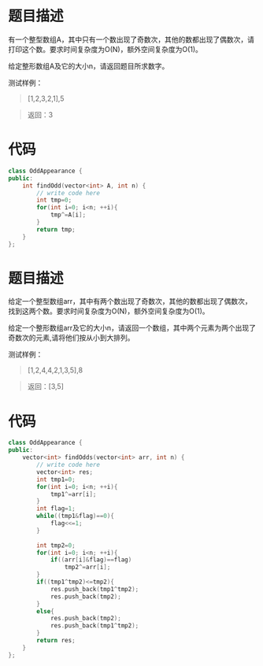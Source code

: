# 题目描述
有一个整型数组A，其中只有一个数出现了奇数次，其他的数都出现了偶数次，请打印这个数。要求时间复杂度为O(N)，额外空间复杂度为O(1)。

给定整形数组A及它的大小n，请返回题目所求数字。

测试样例：
> [1,2,3,2,1],5

> 返回：3

# 代码
```cpp
class OddAppearance {
public:
    int findOdd(vector<int> A, int n) {
        // write code here
        int tmp=0;
        for(int i=0; i<n; ++i){
            tmp^=A[i];
        }
        return tmp;
    }
};
```

# 题目描述
给定一个整型数组arr，其中有两个数出现了奇数次，其他的数都出现了偶数次，找到这两个数。要求时间复杂度为O(N)，额外空间复杂度为O(1)。

给定一个整形数组arr及它的大小n，请返回一个数组，其中两个元素为两个出现了奇数次的元素,请将他们按从小到大排列。

测试样例：
> [1,2,4,4,2,1,3,5],8

> 返回：[3,5]


# 代码
```cpp
class OddAppearance {
public:
    vector<int> findOdds(vector<int> arr, int n) {
        // write code here
        vector<int> res;
        int tmp1=0;
        for(int i=0; i<n; ++i){
            tmp1^=arr[i];
        }
        int flag=1;
        while((tmp1&flag)==0){
            flag<<=1;
        }
        
        int tmp2=0;
        for(int i=0; i<n; ++i){
            if((arr[i]&flag)==flag)
                tmp2^=arr[i];
        }
        if((tmp1^tmp2)<=tmp2){
            res.push_back(tmp1^tmp2);
            res.push_back(tmp2);
        }
        else{
            res.push_back(tmp2);
            res.push_back(tmp1^tmp2);
        }
        return res;
    }
};
```

